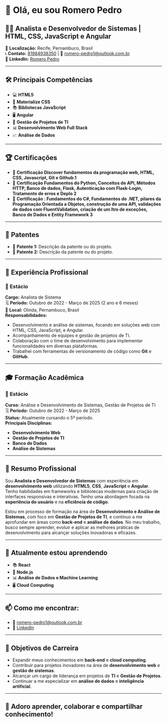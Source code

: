 # 👋 Olá, eu sou Romero Pedro

## 👨‍💻 Analista e Desenvolvedor de Sistemas | HTML, CSS, JavaScript e Angular  
📍 **Localização:** Recife, Pernambuco, Brasil  
📞 **Contato:** [81984938350](tel:81984938350) | 📧 [romero-pedro1@outlook.com.br](mailto:romero-pedro1@outlook.com.br)  
🔗 **LinkedIn:** [Romero Pedro](https://www.linkedin.com/in/romero-pedro1)  

---

## 🛠️ Principais Competências

- 💻 **HTML5**  
- 🎨 **Materialize CSS**  
- 📚 **Bibliotecas JavaScript**  
- 🖥️ **Angular**  
- 🔧 **Gestão de Projetos de TI**  
- 📊 **Desenvolvimento Web Full Stack**  
- 📈 **Análise de Dados**

---

## 🏆 Certificações

- 🏅 **Certificação Discover fundamentos da programação web, HTML, CSS, Javascript, Git e Github.1**  
- 🏅 **Certificação  Fundamentos do Python, Conceitos de API, Métodos HTTP, Banco de dados, Flask, Autenticação com
 Flask-Login, Tratamento de erros e Deplo 2**  
- 🏅 **Certificação : Fundamentos do C#, Fundamentos do .NET, pilares da Programação Orientada a Objetos, construção de
 uma API, validações de dados com FluentValidation, criação de um ltro de exceções, Banco de Dados e Entity
 Framework 3**

---

## 🧳 Patentes

- 📄 **Patente 1:** Descrição da patente ou do projeto.  
- 📄 **Patente 2:** Descrição da patente ou do projeto.

---

## 💼 Experiência Profissional

### 📍 **Estácio**  
**Cargo:** Analista de Sistema  
🗓️ **Período:** Outubro de 2022 - Março de 2025 (2 ano e 6 meses)  
📍 **Local:** Olinda, Pernambuco, Brasil  
**Responsabilidades:**  
- Desenvolvimento e análise de sistemas, focando em soluções web com HTML, CSS, JavaScript, e Angular.  
- Acompanhamento de equipes e gestão de projetos de TI.
- Colaboração com o time de desenvolvimento para implementar funcionalidades em diversas plataformas.
- Trabalhei com ferramentas de versionamento de código como **Git** e **GitHub**.
  
---

## 🎓 Formação Acadêmica

### 📍 **Estácio**  
**Curso:** Análise e Desenvolvimento de Sistemas, Gestão de Projetos de TI  
🗓️ **Período:** Outubro de 2022 - Março de 2025  
**Status:** Atualmente cursando o 5º período.  
**Principais Disciplinas:**  
- **Desenvolvimento Web**  
- **Gestão de Projetos de TI**  
- **Banco de Dados**  
- **Análise de Sistemas**

---

## 📝 Resumo Profissional

Sou **Analista e Desenvolvedor de Sistemas** com experiência em **desenvolvimento web** utilizando **HTML5**, **CSS**, **JavaScript** e **Angular**. Tenho habilidades em frameworks e bibliotecas modernas para criação de interfaces responsivas e interativas. Tenho uma abordagem focada na **experiência do usuário** e na **eficiência de código**. 

Estou em processo de formação na área de **Desenvolvimento e Análise de Sistemas**, com foco em **Gestão de Projetos de TI**, e continuo a me aprofundar em áreas como **back-end** e **análise de dados**. No meu trabalho, busco sempre aprender, evoluir e aplicar as melhores práticas de desenvolvimento para alcançar soluções inovadoras e eficazes.

---

## 🌱 **Atualmente estou aprendendo**  

- 📚 **React**  
- 🚀 **Node.js**  
- 📊 **Análise de Dados e Machine Learning**  
- 🖥️ **Cloud Computing**  

---

## 📫 **Como me encontrar:**

- 📧 [romero-pedro1@outlook.com.br](mailto:romero-pedro1@outlook.com.br)
- 🔗 [LinkedIn](https://www.linkedin.com/in/romero-pedro1)

---

## 🎯 **Objetivos de Carreira**

- Expandir meus conhecimentos em **back-end** e **cloud computing**.  
- Contribuir para projetos inovadores na área de **desenvolvimento web** e **gestão de sistemas**.  
- Alcançar um cargo de liderança em projetos de **TI** e **Gestão de Projetos**.
- Continuar a me especializar em **análise de dados** e **inteligência artificial**.

---

## 💬 **Adoro aprender, colaborar e compartilhar conhecimento!**
